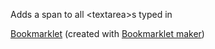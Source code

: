Adds a span to all \<textarea\>s typed in

[Bookmarklet][bookmarklet] (created with [Bookmarklet maker](http://bookmarklets.org/maker/))


[bookmarklet]: javascript:void%20function(){window.addEventListener(%22keyup%22,function(t){if(%22TEXTAREA%22===t.target.tagName){var%20e=Array.from(t.target.value.matchAll(/[\w]+[%20\.]*/g)).length,o=t.target.getBoundingClientRect();if(void%200===t.target.wordCount){var%20n=document.createElement(%22span%22);n.style.position=%22absolute%22,n.style.opacity=.6,document.body.appendChild(n),t.target.wordCount=n}var%20n=t.target.wordCount,l=document.documentElement.scrollTop||document.body.scrollTop,d=document.documentElement.scrollLeft||document.body.scrollLeft;n.style.top=o.bottom+l+%22px%22,n.style.left=o.left+d+%22px%22,n.innerText=e+%22%20words%22}})}();
